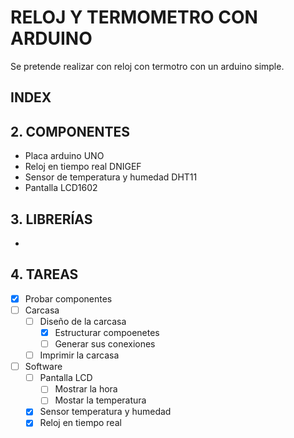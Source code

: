 # RELOJ Y TERMOMETRO CON ARDUINO
Se pretende realizar con reloj con termotro con un arduino simple.

## INDEX
## 2. COMPONENTES
* Placa arduino UNO
* Reloj en tiempo real DNIGEF
* Sensor de temperatura y humedad DHT11
* Pantalla LCD1602
## 3. LIBRERÍAS
*
## 4. TAREAS
- [X] Probar componentes
- [ ] Carcasa
  - [ ] Diseño de la carcasa
    - [X] Estructurar compoenetes
    - [ ] Generar sus conexiones 
  - [ ] Imprimir la carcasa
- [ ] Software
  - [ ] Pantalla LCD
    - [ ] Mostrar la hora
    - [ ] Mostar la temperatura
  - [X] Sensor temperatura y humedad
  - [X] Reloj en tiempo real
